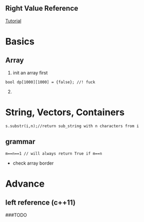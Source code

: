 ## Right Value Reference
[Tutorial](https://www.jianshu.com/p/d19fc8447eaa)

# Basics
## Array
1. init an array first
```
bool dp[1000][1000] = {false}; //! fuck
```
2. 

# String, Vectors, Containers
```
s.substr(i,n);//return sub_string with n characters from i
```
## grammar
```
m==n==1 // will always return True if m==n
```
- check array border

# Advance

## left reference (c++11)  
###TODO